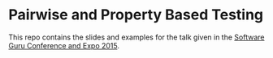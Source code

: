 Pairwise and Property Based Testing
===================================

This repo contains the slides and examples for the talk given in the [Software Guru Conference and Expo 2015](https://sg.com.mx/sgce/2015/agenda). 
